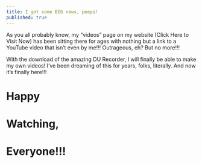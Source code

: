 ```yaml
---
title: I got some BIG news, peeps!
published: true
---
```

As you all probably know, my “videos” page on my website (Click Here to Visit Now) has been sitting there for ages with nothing but a link to a YouTube video that isn’t even by me!!! Outrageous, eh? But no more!!!

With the download of the amazing DU Recorder, I will finally be able to make my own videos! I’ve been dreaming of this for years, folks, literally. And now it’s finally here!!!

# Happy
# Watching,
# Everyone!!!
